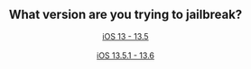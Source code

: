 <center>
<h2>What version are you trying to jailbreak?</h2>
<a href="https://canijb.ametrine.dev/ver/yes-unc0ver" class="myButton">  iOS 13 - 13.5  </a><br><br>
<a href="https://canijb.ametrine.dev/ver/no" class="myButton">  iOS 13.5.1 - 13.6  </a>
</center>